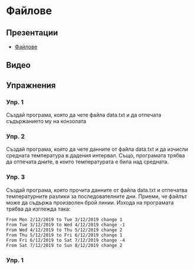 # Файлове

## Презентации
* [Файлове](https://docs.google.com/presentation/d/1a2DP09caKwEjQR9hzPiv26wXM8YV4IvYWEYsCyTgHaI/edit?usp=sharing)

## Видео

## Упражнения

### Упр. 1
Създай програма, която да чете файла data.txt и да отпечата съдържанието му на конзолата

### Упр. 2
Създай програма, която да чете данните от файла data.txt и да изчисли средната температура в дадения интервал. Също, програмата трябва да отпечата дните, в които температурата е била над средната.

### Упр. 3
Създай програма, която прочита данните от файла data.txt и отпечатва температурните разлики за последователните дни. Приеми, че файлът може да съдържа произволен брой линии. Изхода на програмата трябва да изглежда така:
```
From Mon 2/12/2019 to Tue 3/12/2019 change 1
From Tue 3/12/2019 to Wed 4/12/2019 change -1
From Wed 4/12/2019 to Thu 5/12/2019 change 2
From Thu 5/12/2019 to Fri 6/12/2019 change 1
From Fri 6/12/2019 to Sat 7/12/2019 change -4
From Sat 7/12/2019 to Sun 8/12/2019 change 2
```


### Упр. 1

